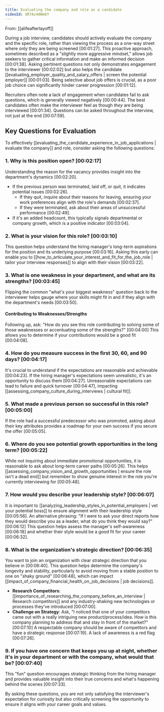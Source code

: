 ```yaml
---
title: Evaluating the company and role as a candidate
videoId: dR7Az48WmEY
---
```


From: [[alifeafterlayoff]] <br/> 

During a job interview, candidates should actively evaluate the company and the specific role, rather than viewing the process as a one-way street where only they are being screened <a class="yt-timestamp" data-t="00:01:27">[00:01:27]</a>. This proactive approach, sometimes described as a "slightly more aggressive mindset," allows job seekers to gather critical information and make an informed decision <a class="yt-timestamp" data-t="00:01:38">[00:01:38]</a>. Asking pertinent questions not only demonstrates engagement to the interviewer <a class="yt-timestamp" data-t="00:02:02">[00:02:02]</a> but also helps the candidate [[evaluating_employer_quality_and_salary_offers | screen the potential employer]] <a class="yt-timestamp" data-t="00:01:03">[00:01:03]</a>. Being selective about job offers is crucial, as a poor job choice can significantly hinder career progression <a class="yt-timestamp" data-t="00:01:12">[00:01:12]</a>.

Recruiters often note a lack of engagement when candidates fail to ask questions, which is generally viewed negatively <a class="yt-timestamp" data-t="00:00:44">[00:00:44]</a>. The best candidates often make the interviewer feel as though *they* are being interviewed <a class="yt-timestamp" data-t="00:01:34">[00:01:34]</a>. Questions can be asked throughout the interview, not just at the end <a class="yt-timestamp" data-t="00:07:59">[00:07:59]</a>.

## Key Questions for Evaluation

To effectively [[evaluating_the_candidate_experience_in_job_applications | evaluate the company]] and role, consider asking the following questions:

### 1. Why is this position open? <a class="yt-timestamp" data-t="00:02:17">[00:02:17]</a>
Understanding the reason for the vacancy provides insight into the department's dynamics <a class="yt-timestamp" data-t="00:02:20">[00:02:20]</a>.

*   If the previous person was terminated, laid off, or quit, it indicates potential issues <a class="yt-timestamp" data-t="00:02:26">[00:02:26]</a>.
    *   If they quit, inquire about their reasons for leaving, ensuring your work preferences align with the role's demands <a class="yt-timestamp" data-t="00:02:37">[00:02:37]</a>.
    *   If they were terminated, ask about their areas of unsuccessful performance <a class="yt-timestamp" data-t="00:02:49">[00:02:49]</a>.
*   If it's an added headcount, this typically signals departmental or company growth, which is a positive indicator <a class="yt-timestamp" data-t="00:03:04">[00:03:04]</a>.

### 2. What is your vision for this role? <a class="yt-timestamp" data-t="00:03:10">[00:03:10]</a>
This question helps understand the hiring manager's long-term aspirations for the position and its underlying purpose <a class="yt-timestamp" data-t="00:03:16">[00:03:16]</a>. Asking this early can enable you to [[how_to_articulate_your_interest_and_fit_for_the_job_role | tailor your interview responses]] to align with their vision <a class="yt-timestamp" data-t="00:03:22">[00:03:22]</a>.

### 3. What is one weakness in your department, and what are its strengths? <a class="yt-timestamp" data-t="00:03:45">[00:03:45]</a>
Flipping the common "what's your biggest weakness" question back to the interviewer helps gauge where your skills might fit in and if they align with the department's needs <a class="yt-timestamp" data-t="00:03:50">[00:03:50]</a>.

#### Contributing to Weaknesses/Strengths
Following up, ask: "How do you see this role contributing to solving some of those weaknesses or accentuating some of the strengths?" <a class="yt-timestamp" data-t="00:04:00">[00:04:00]</a> This allows you to determine if your contributions would be a good fit <a class="yt-timestamp" data-t="00:04:08">[00:04:08]</a>.

### 4. How do you measure success in the first 30, 60, and 90 days? <a class="yt-timestamp" data-t="00:04:17">[00:04:17]</a>
It's crucial to understand if the expectations are reasonable and achievable <a class="yt-timestamp" data-t="00:04:23">[00:04:23]</a>. If the hiring manager's expectations seem unrealistic, it's an opportunity to discuss them <a class="yt-timestamp" data-t="00:04:27">[00:04:27]</a>. Unreasonable expectations can lead to failure and quick turnover <a class="yt-timestamp" data-t="00:04:47">[00:04:47]</a>, impacting [[assessing_company_culture_during_interviews | cultural fit]].

### 5. What made a previous person so successful in this role? <a class="yt-timestamp" data-t="00:05:00">[00:05:00]</a>
If the role had a successful predecessor who was promoted, asking about their key attributes provides a roadmap for your own success if you secure the offer <a class="yt-timestamp" data-t="00:05:05">[00:05:05]</a>.

### 6. Where do you see potential growth opportunities in the long term? <a class="yt-timestamp" data-t="00:05:22">[00:05:22]</a>
While not inquiring about immediate promotional opportunities, it is reasonable to ask about long-term career paths <a class="yt-timestamp" data-t="00:05:26">[00:05:26]</a>. This helps [[assessing_company_vision_and_growth_opportunities | ensure the role isn't a dead end]] but remember to show genuine interest in the role you're currently interviewing for <a class="yt-timestamp" data-t="00:05:48">[00:05:48]</a>.

### 7. How would you describe your leadership style? <a class="yt-timestamp" data-t="00:06:07">[00:06:07]</a>
It is important to [[analyzing_leadership_styles_in_potential_employers | vet your potential boss]] to ensure alignment with their leadership style <a class="yt-timestamp" data-t="00:05:56">[00:05:56]</a>. An alternative phrasing: "If I were to ask your direct reports how they would describe you as a leader, what do you think they would say?" <a class="yt-timestamp" data-t="00:06:12">[00:06:12]</a> This question helps assess the manager's self-awareness <a class="yt-timestamp" data-t="00:06:18">[00:06:18]</a> and whether their style would be a good fit for your career <a class="yt-timestamp" data-t="00:06:32">[00:06:32]</a>.

### 8. What is the organization's strategic direction? <a class="yt-timestamp" data-t="00:06:35">[00:06:35]</a>
You want to join an organization with clear strategic direction that you believe in <a class="yt-timestamp" data-t="00:06:40">[00:06:40]</a>. This question helps determine the company's longevity and stability, particularly to avoid moving from a stable position to one on "shaky ground" <a class="yt-timestamp" data-t="00:06:48">[00:06:48]</a>, which can impact [[impact_of_company_financial_health_on_job_decisions | job decisions]].

*   **Research Competitors**: [[importance_of_researching_the_company_before_an_interview | Research competitors]] and any industry-shaking new technologies or processes they've introduced <a class="yt-timestamp" data-t="00:07:00">[00:07:00]</a>.
*   **Challenge on Strategy**: Ask, "I noticed that one of your competitors came out with a really intriguing new product/process/idea. How is this company planning to address that and stay in front of the market?" <a class="yt-timestamp" data-t="00:07:10">[00:07:10]</a> A respectable company should be aware of competitors and have a strategic response <a class="yt-timestamp" data-t="00:07:19">[00:07:19]</a>. A lack of awareness is a red flag <a class="yt-timestamp" data-t="00:07:26">[00:07:26]</a>.

### 9. If you have one concern that keeps you up at night, whether it's in your department or with the company, what would that be? <a class="yt-timestamp" data-t="00:07:40">[00:07:40]</a>
This "fun" question encourages strategic thinking from the hiring manager and provides valuable insight into their true concerns and what's happening behind the scenes <a class="yt-timestamp" data-t="00:07:33">[00:07:33]</a>.

By asking these questions, you are not only satisfying the interviewer's expectation for curiosity but also critically screening the opportunity to ensure it aligns with your career goals and values.